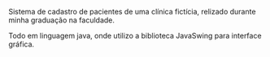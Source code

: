Sistema de cadastro de pacientes de uma clínica fictícia, relizado durante minha graduação na faculdade.

Todo em linguagem java, onde utilizo a biblioteca JavaSwing para interface gráfica.
